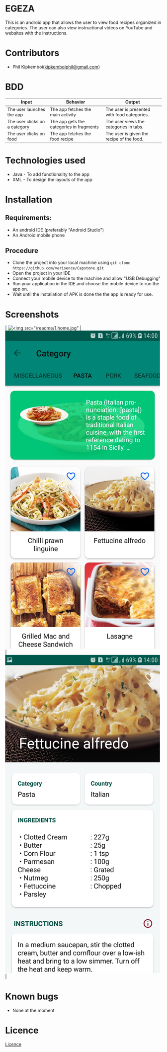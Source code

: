 # EGEZA
This is an android app that allows the user to view food recipes organized in categories. The user can also view instructional videos on YouTube and websites with the instructions.

# Contributors
* Phil Kipkemboi(kipkemboiphil@gmail.com)


# BDD
| Input                                      | Behavior                                 | Output                                        |
|--------------------------------------------|------------------------------------------|-----------------------------------------------|
| The user launches the app                  | The app fetches the main activity        | The user is presented with food categories. |
| The user clicks on a category              | The app gets the categories in fragments           | The user views the categories in tabs.       |
| The user clicks on food | The app fetches the food recipe | The user is given the recipe of the food.        |

# Technologies used
* Java - To add functionality to the app
* XML - To design the layouts of the app

# Installation
## Requirements:
* An android IDE (preferably "Android Studio")
* An Android mobile phone

## Procedure
* Clone the project into your local machine using `git clone https://github.com/verisence/Capstone.git`
* Open the project in your IDE
* Connect your mobile device to the machine and allow "USB Debugging"
* Run your application in the IDE and choose the mobile device to run the app on.
* Wait until the installation of APK is done the the app is ready for use.

# Screenshots

| ![<img src="/readme/1.home.jpg"](/readme/1.home.jpg)     | ![<img src="/readme/2.cats.jpg"](/readme/2.cats.jpg)   | ![<img src="/readme/3.recipe.jpg"](/readme/3.recipe.jpg) |

# Known bugs
* None at the moment

# Licence

[Licence](Licence)
